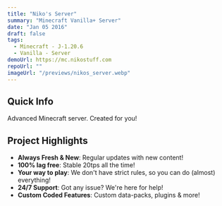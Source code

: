 ```yaml
---
title: "Niko's Server"
summary: "Minecraft Vanilla+ Server"
date: "Jan 05 2016"
draft: false
tags:
  - Minecraft - J-1.20.6
  - Vanilla - Server
demoUrl: https://mc.nikostuff.com
repoUrl: ""
imageUrl: "/previews/nikos_server.webp"
---
```


## Quick Info
Advanced Minecraft server. Created for you!

## Project Highlights

- **Always Fresh & New**: Regular updates with new content!
- **100% lag free**: Stable 20tps all the time!
- **Your way to play**: We don't have strict rules, so you can do (almost) everything!
- **24/7 Support**: Got any issue? We're here for help!
- **Custom Coded Features**: Custom data-packs, plugins & more!

